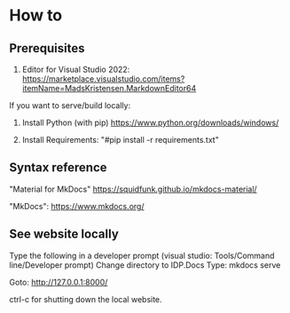 ﻿# How to 


## Prerequisites

1. Editor for Visual Studio 2022: https://marketplace.visualstudio.com/items?itemName=MadsKristensen.MarkdownEditor64

If you want to serve/build locally:

1. Install Python (with pip) https://www.python.org/downloads/windows/

2. Install Requirements: "#pip install -r requirements.txt"

## Syntax reference

"Material for MkDocs" https://squidfunk.github.io/mkdocs-material/

"MkDocs": https://www.mkdocs.org/

## See website locally

Type the following in a developer prompt (visual studio: Tools/Command line/Developer prompt)
Change directory to IDP.Docs
Type: mkdocs serve

Goto:  http://127.0.0.1:8000/

ctrl-c for shutting down the local website.

